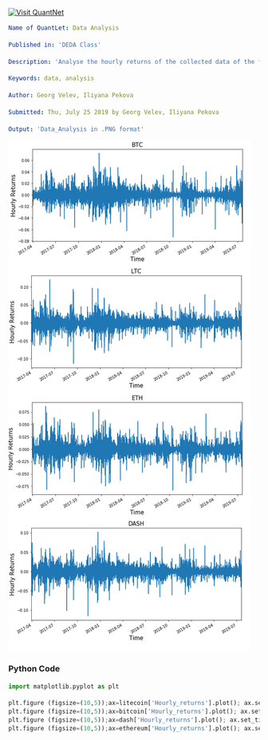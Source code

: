 [<img src="https://github.com/QuantLet/Styleguide-and-FAQ/blob/master/pictures/banner.png" width="888" alt="Visit QuantNet">](http://quantlet.de/)

```yaml
Name of QuantLet: Data Analysis

Published in: 'DEDA Class'

Description: 'Analyse the hourly returns of the collected data of the four coins.'

Keywords: data, analysis

Author: Georg Velev, Iliyana Pekova

Submitted: Thu, July 25 2019 by Georg Velev, Iliyana Pekova

Output: 'Data_Analysis in .PNG format'

```

![Picture1](Data_analysis.png)


### Python Code
```python
import matplotlib.pyplot as plt

plt.figure (figsize=(10,5));ax=litecoin['Hourly_returns'].plot(); ax.set_title('LTC', fontsize=15); ax.set_ylabel("Hourly Returns", fontsize=15);ax.set_xlabel("Time", fontsize=15)
plt.figure (figsize=(10,5));ax=bitcoin['Hourly_returns'].plot(); ax.set_title('BTC', fontsize=15); ax.set_ylabel("Hourly Returns", fontsize=15);ax.set_xlabel("Time", fontsize=15)
plt.figure (figsize=(10,5));ax=dash['Hourly_returns'].plot(); ax.set_title('DASH', fontsize=15); ax.set_ylabel("Hourly Returns", fontsize=15);ax.set_xlabel("Time", fontsize=15)
plt.figure (figsize=(10,5));ax=ethereum['Hourly_returns'].plot(); ax.set_title('ETH', fontsize=15); ax.set_ylabel("Hourly Returns", fontsize=15);ax.set_xlabel("Time", fontsize=15)
```

